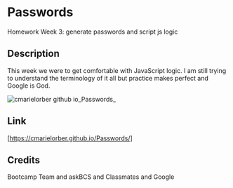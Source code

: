 # Passwords
Homework Week 3: generate passwords and script js logic


## Description

This week we were to get comfortable with JavaScript logic. I am still trying to understand the terminology of it all but practice makes perfect and Google is God. 

![cmarielorber github io_Passwords_](https://user-images.githubusercontent.com/109984761/195194212-20d08507-7931-4e78-a231-24ef0c1dc181.png)

## Link

[https://cmarielorber.github.io/Passwords/]

## Credits

Bootcamp Team and askBCS and Classmates and Google
